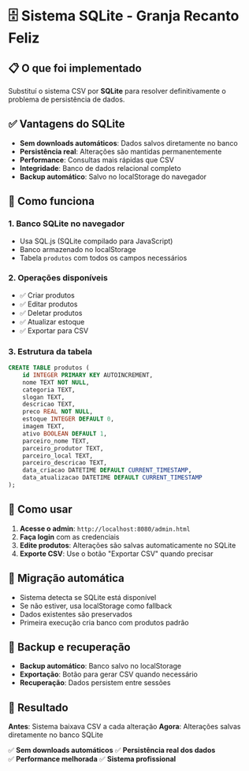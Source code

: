 # 🗄️ Sistema SQLite - Granja Recanto Feliz

## 📋 O que foi implementado

Substituí o sistema CSV por **SQLite** para resolver definitivamente o problema de persistência de dados.

## ✅ Vantagens do SQLite

- **Sem downloads automáticos**: Dados salvos diretamente no banco
- **Persistência real**: Alterações são mantidas permanentemente
- **Performance**: Consultas mais rápidas que CSV
- **Integridade**: Banco de dados relacional completo
- **Backup automático**: Salvo no localStorage do navegador

## 🔧 Como funciona

### 1. **Banco SQLite no navegador**
- Usa SQL.js (SQLite compilado para JavaScript)
- Banco armazenado no localStorage
- Tabela `produtos` com todos os campos necessários

### 2. **Operações disponíveis**
- ✅ Criar produtos
- ✅ Editar produtos  
- ✅ Deletar produtos
- ✅ Atualizar estoque
- ✅ Exportar para CSV

### 3. **Estrutura da tabela**
```sql
CREATE TABLE produtos (
    id INTEGER PRIMARY KEY AUTOINCREMENT,
    nome TEXT NOT NULL,
    categoria TEXT,
    slogan TEXT,
    descricao TEXT,
    preco REAL NOT NULL,
    estoque INTEGER DEFAULT 0,
    imagem TEXT,
    ativo BOOLEAN DEFAULT 1,
    parceiro_nome TEXT,
    parceiro_produtor TEXT,
    parceiro_local TEXT,
    parceiro_descricao TEXT,
    data_criacao DATETIME DEFAULT CURRENT_TIMESTAMP,
    data_atualizacao DATETIME DEFAULT CURRENT_TIMESTAMP
);
```

## 🚀 Como usar

1. **Acesse o admin**: `http://localhost:8080/admin.html`
2. **Faça login** com as credenciais
3. **Edite produtos**: Alterações são salvas automaticamente no SQLite
4. **Exporte CSV**: Use o botão "Exportar CSV" quando precisar

## 🔄 Migração automática

- Sistema detecta se SQLite está disponível
- Se não estiver, usa localStorage como fallback
- Dados existentes são preservados
- Primeira execução cria banco com produtos padrão

## 💾 Backup e recuperação

- **Backup automático**: Banco salvo no localStorage
- **Exportação**: Botão para gerar CSV quando necessário
- **Recuperação**: Dados persistem entre sessões

## 🎯 Resultado

**Antes**: Sistema baixava CSV a cada alteração
**Agora**: Alterações salvas diretamente no banco SQLite

✅ **Sem downloads automáticos**
✅ **Persistência real dos dados**  
✅ **Performance melhorada**
✅ **Sistema profissional**